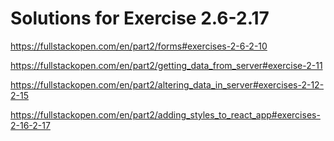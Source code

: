 # Solutions for Exercise 2.6-2.17
https://fullstackopen.com/en/part2/forms#exercises-2-6-2-10

https://fullstackopen.com/en/part2/getting_data_from_server#exercise-2-11

https://fullstackopen.com/en/part2/altering_data_in_server#exercises-2-12-2-15

https://fullstackopen.com/en/part2/adding_styles_to_react_app#exercises-2-16-2-17
